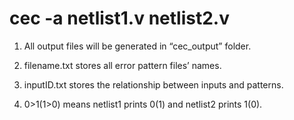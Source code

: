 # cec -a netlist1.v netlist2.v 

1. All output files will be generated in “cec_output” folder. 

2. filename.txt stores all error pattern files’ names. 

3. inputID.txt stores the relationship between inputs and patterns. 

4. 0>1(1>0) means netlist1 prints 0(1) and netlist2 prints 1(0).
